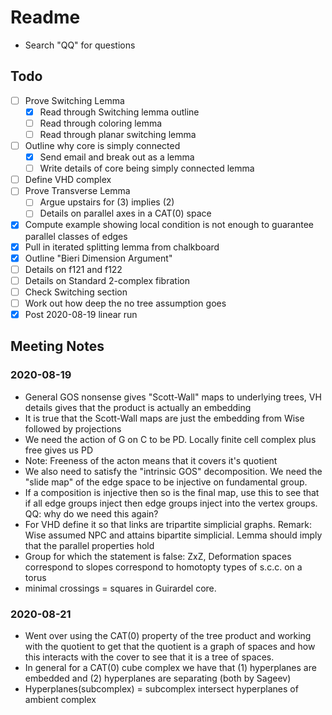 # Readme

- Search "QQ" for questions

## Todo

- [ ] Prove Switching Lemma
  - [x] Read through Switching lemma outline
  - [ ] Read through coloring lemma
  - [ ] Read through planar switching lemma
- [ ] Outline why core is simply connected
  - [x] Send email and break out as a lemma
  - [ ] Write details of core being simply connected lemma
- [ ] Define VHD complex
- [ ] Prove Transverse Lemma
  - [ ] Argue upstairs for (3) implies (2)
  - [ ] Details on parallel axes in a CAT(0) space
- [x] Compute example showing local condition is not enough to guarantee parallel classes of edges
- [x] Pull in iterated splitting lemma from chalkboard
- [x] Outline "Bieri Dimension Argument"
- [ ] Details on f121 and f122
- [ ] Details on Standard 2-complex fibration
- [ ] Check Switching section
- [ ] Work out how deep the no tree assumption goes
- [x] Post 2020-08-19 linear run

## Meeting Notes

### 2020-08-19

- General GOS nonsense gives "Scott-Wall" maps to underlying trees, VH details gives that the product is actually an embedding
- It is true that the Scott-Wall maps are just the embedding from Wise followed by projections
- We need the action of G on C to be PD. Locally finite cell complex plus free gives us PD
- Note: Freeness of the acton means that it covers it's quotient
- We also need to satisfy the "intrinsic GOS" decomposition. We need the "slide map" of the edge space to be injective on fundamental group.
- If a composition is injective then so is the final map, use this to see that if all edge groups inject then edge groups inject into the vertex groups. QQ: why do we need this again?
- For VHD define it so that links are tripartite simplicial graphs. Remark: Wise assumed NPC and attains bipartite simplicial. Lemma should imply that the parallel properties hold
- Group for which the statement is false: ZxZ, Deformation spaces correspond to slopes correspond to homotopty types of s.c.c. on a torus
- minimal crossings = squares in Guirardel core.

### 2020-08-21

- Went over using the CAT(0) property of the tree product and working with the quotient to get that the quotient is a graph of spaces and how this interacts with the cover to see that it is a tree of spaces.
- In general for a CAT(0) cube complex we have that (1) hyperplanes are embedded and (2) hyperplanes are separating (both by Sageev)
- Hyperplanes(subcomplex) = subcomplex intersect hyperplanes of ambient complex

